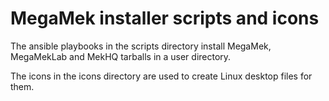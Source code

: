 # MegaMek installer scripts and icons

The ansible playbooks in the scripts directory install MegaMek, MegaMekLab and MekHQ tarballs in a
user directory.

The icons in the icons directory are used to create Linux desktop files for them.
